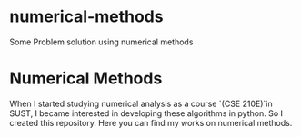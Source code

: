 # numerical-methods
Some Problem solution using numerical methods

<h1> Numerical Methods </h1>
When I started studying numerical analysis as a course `(CSE 210E)`in SUST, I became interested in developing these algorithms in python. So I created this repository. Here you can find my works on numerical methods.
